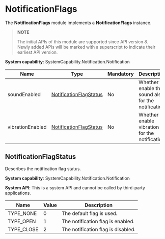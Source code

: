 # NotificationFlags

The **NotificationFlags** module implements a **NotificationFlags** instance.

> **NOTE**
>
> The initial APIs of this module are supported since API version 8. Newly added APIs will be marked with a superscript to indicate their earliest API version.

**System capability**: SystemCapability.Notification.Notification

| Name            | Type                   | Mandatory| Description                              |
| ---------------- | ---------------------- | ---- | --------------------------------- |
| soundEnabled     | [NotificationFlagStatus](#notificationflagstatus) | No  | Whether to enable the sound alert for the notification.                 |
| vibrationEnabled | [NotificationFlagStatus](#notificationflagstatus) | No  | Whether to enable vibration for the notification.              |


## NotificationFlagStatus

Describes the notification flag status.

**System capability**: SystemCapability.Notification.Notification

**System API**: This is a system API and cannot be called by third-party applications.

| Name          | Value | Description                              |
| -------------- | --- | --------------------------------- |
| TYPE_NONE      | 0   | The default flag is used.                        |
| TYPE_OPEN      | 1   | The notification flag is enabled.                    |
| TYPE_CLOSE     | 2   | The notification flag is disabled.                    |

